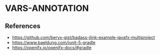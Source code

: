 # VARS-ANNOTATION


## References

- <https://github.com/beryx-gist/badass-jlink-example-javafx-multiproject>
- <https://www.baeldung.com/junit-5-gradle>
- <https://openjfx.io/openjfx-docs/#gradle>